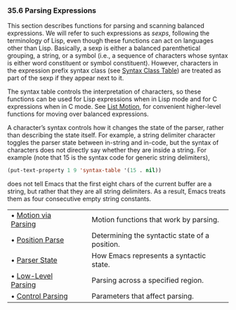 

### 35.6 Parsing Expressions

This section describes functions for parsing and scanning balanced expressions. We will refer to such expressions as *sexps*, following the terminology of Lisp, even though these functions can act on languages other than Lisp. Basically, a sexp is either a balanced parenthetical grouping, a string, or a symbol (i.e., a sequence of characters whose syntax is either word constituent or symbol constituent). However, characters in the expression prefix syntax class (see [Syntax Class Table](Syntax-Class-Table.html)) are treated as part of the sexp if they appear next to it.

The syntax table controls the interpretation of characters, so these functions can be used for Lisp expressions when in Lisp mode and for C expressions when in C mode. See [List Motion](List-Motion.html), for convenient higher-level functions for moving over balanced expressions.

A character’s syntax controls how it changes the state of the parser, rather than describing the state itself. For example, a string delimiter character toggles the parser state between in-string and in-code, but the syntax of characters does not directly say whether they are inside a string. For example (note that 15 is the syntax code for generic string delimiters),

```lisp
(put-text-property 1 9 'syntax-table '(15 . nil))
```

does not tell Emacs that the first eight chars of the current buffer are a string, but rather that they are all string delimiters. As a result, Emacs treats them as four consecutive empty string constants.

|                                                   |    |                                                |
| :------------------------------------------------ | -- | :--------------------------------------------- |
| • [Motion via Parsing](Motion-via-Parsing.html)   |    | Motion functions that work by parsing.         |
| • [Position Parse](Position-Parse.html)           |    | Determining the syntactic state of a position. |
| • [Parser State](Parser-State.html)               |    | How Emacs represents a syntactic state.        |
| • [Low-Level Parsing](Low_002dLevel-Parsing.html) |    | Parsing across a specified region.             |
| • [Control Parsing](Control-Parsing.html)         |    | Parameters that affect parsing.                |
